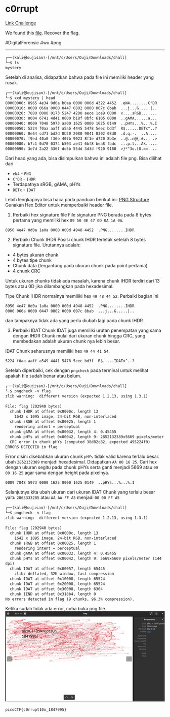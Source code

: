 # c0rrupt
[Link Challenge](https://play.picoctf.org/practice/challenge/53)

We found this [file](https://jupiter.challenges.picoctf.org/static/ab30fcb7d47364b4190a7d3d40edb551/mystery). Recover the flag.

#DigitalForensic #wu #png 
___
```
┌──(kali㉿oujisan)-[/mnt/c/Users/Ouji/Downloads/chall]
└─$ ls
mystery
```

Setelah di analisa, didapatkan bahwa pada file ini memiliki header yang rusak.
```
┌──(kali㉿oujisan)-[/mnt/c/Users/Ouji/Downloads/chall]
└─$ xxd mystery | head
00000000: 8965 4e34 0d0a b0aa 0000 000d 4322 4452  .eN4........C"DR
00000010: 0000 066a 0000 0447 0802 0000 007c 8bab  ...j...G.....|..
00000020: 7800 0000 0173 5247 4200 aece 1ce9 0000  x....sRGB.......
00000030: 0004 6741 4d41 0000 b18f 0bfc 6105 0000  ..gAMA......a...
00000040: 0009 7048 5973 aa00 1625 0000 1625 0149  ..pHYs...%...%.I
00000050: 5224 f0aa aaff a5ab 4445 5478 5eec bd3f  R$......DETx^..?
00000060: 8e64 cd71 bd2d 8b20 2080 9041 8302 08d0  .d.q.-.  ..A....
00000070: f9ed 40a0 f36e 407b 9023 8f1e d720 8b3e  ..@..n@{.#... .>
00000080: b7c1 0d70 0374 b503 ae41 6bf8 bea8 fbdc  ...p.t...Ak.....
00000090: 3e7d 2a22 336f de5b 55dd 3d3d f920 9188  >}*"3o.[U.==. ..
```

Dari head yang ada, bisa disimpulkan bahwa ini adalah file png. Bisa dilihat dari
- `eN4` - `PNG`
- `C"DR` - `IHDR`
- Terdapatnya sRGB, gAMA, pHYs
- `DETx` - `IDAT`

Lebih lengkapnya bisa baca pada panduan berikut ini: [PNG Structure](https://medium.com/@0xwan/png-structure-for-beginner-8363ce2a9f73)
Gunakan Hex Editor untuk memperbaiki header file.

1. Perbaiki hex signature file
File signature PNG berada pada 8 bytes pertama yang memiliki hex `89 50 4E 47 0D 0A 1A 0A`.
```
8950 4e47 0d0a 1a0a 0000 000d 4948 4452  .PNG........IHDR
```

2. Perbaiki Chunk IHDR
Posisi chunk IHDR terletak setelah 8 bytes signature file. Urutannya adalah:
- 4 bytes ukuran chunk
- 4 bytes tipe chunk
- Chunk data (tergantung pada ukuran chunk pada point pertama)
- 4 chunk CRC

Untuk ukuran chunks tidak ada masalah, karena chunk IHDR terdiri dari 13 bytes atau 0D jika dilambangkan pada hexadesimal.

Tipe Chunk IHDR normalnya memiliki hex `49 48 44 52`. Perbaiki bagian ini
```
8950 4e47 0d0a 1a0a 0000 000d 4948 4452  .PNG........IHDR
0000 066a 0000 0447 0802 0000 007c 8bab  ...j...G.....|..
```
dan tampaknya tidak ada yang perlu diubah lagi pada chunk IHDR

3. Perbaiki IDAT Chunk
IDAT juga memiliki urutan penempatan yang sama dengan IHDR Chunk mulai dari ukuran chunk hingga CRC,  yang membedakan adalah ukuran chunk nya lebih besar. 

IDAT Chunk seharusnya memiliki hex `49 44 41 54`.
```
5224 f0aa aaff a549 4441 5478 5eec bd3f  R$.....IDATx^..?
```

Setelah diperbaiki, cek dengan `pngcheck` pada terminal untuk melihat apakah file sudah benar atau belum.
```
┌──(kali㉿oujisan)-[/mnt/c/Users/Ouji/Downloads/chall]
└─$ pngcheck -v flag
zlib warning:  different version (expected 1.2.13, using 1.3.1)

File: flag (202940 bytes)
  chunk IHDR at offset 0x0000c, length 13
    1642 x 1095 image, 24-bit RGB, non-interlaced
  chunk sRGB at offset 0x00025, length 1
    rendering intent = perceptual
  chunk gAMA at offset 0x00032, length 4: 0.45455
  chunk pHYs at offset 0x00042, length 9: 2852132389x5669 pixels/meter
  CRC error in chunk pHYs (computed 38d82c82, expected 495224f0)
ERRORS DETECTED in flag
```

Error disini disebabkan ukuran chunk `pHYs` tidak valid karena terlalu besar. ubah `2852132389` menjadi hexadesimal.  Didapatkan `AA 00 16 25`. Cari hex dengan ukuran segitu pada chunk pHYs serta ganti menjadi 5669 atau `00 00 16 25` agar sama dengan height pada pixelnya.
```
0009 7048 5973 0000 1625 0000 1625 0149  ..pHYs...%...%.I
```

Selanjutnya kita ubah ukuran dari ukuran IDAT Chunk yang terlalu besar yaitu `2863333285` atau `AA AA FF A5` menjadi `00 00 FF A5`

```
┌──(kali㉿oujisan)-[/mnt/c/Users/Ouji/Downloads/chall]
└─$ pngcheck -v flag
zlib warning:  different version (expected 1.2.13, using 1.3.1)

File: flag (202940 bytes)
  chunk IHDR at offset 0x0000c, length 13
    1642 x 1095 image, 24-bit RGB, non-interlaced
  chunk sRGB at offset 0x00025, length 1
    rendering intent = perceptual
  chunk gAMA at offset 0x00032, length 4: 0.45455
  chunk pHYs at offset 0x00042, length 9: 5669x5669 pixels/meter (144 dpi)
  chunk IDAT at offset 0x00057, length 65445
    zlib: deflated, 32K window, fast compression
  chunk IDAT at offset 0x10008, length 65524
  chunk IDAT at offset 0x20008, length 65524
  chunk IDAT at offset 0x30008, length 6304
  chunk IEND at offset 0x318b4, length 0
No errors detected in flag (9 chunks, 96.3% compression).
```

Ketika sudah tidak ada error, coba buka png file.
![PicoCTF/Forensic/53 - c0rrupt/img/flag.png](./img/flag.png)

```
picoCTF{c0rrupt10n_1847995}
```